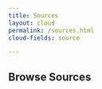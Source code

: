 ```yaml
---
title: Sources
layout: cloud
permalink: /sources.html
cloud-fields: source

---
```


## Browse Sources

